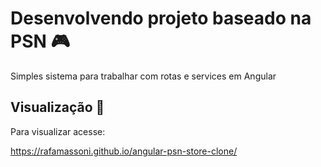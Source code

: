 # Desenvolvendo projeto baseado na PSN 🎮

Simples sistema para trabalhar com rotas e services em Angular

## Visualização 📱

Para visualizar acesse: 

https://rafamassoni.github.io/angular-psn-store-clone/


